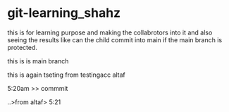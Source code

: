 # git-learning_shahz
this is for learning purpose and making the collabrotors into it and also seeing the results like can the child commit into main if the main branch is protected.

this is is main branch


this is again tseting from testingacc altaf


5:20am >> commmit

..>from altaf> 5:21
